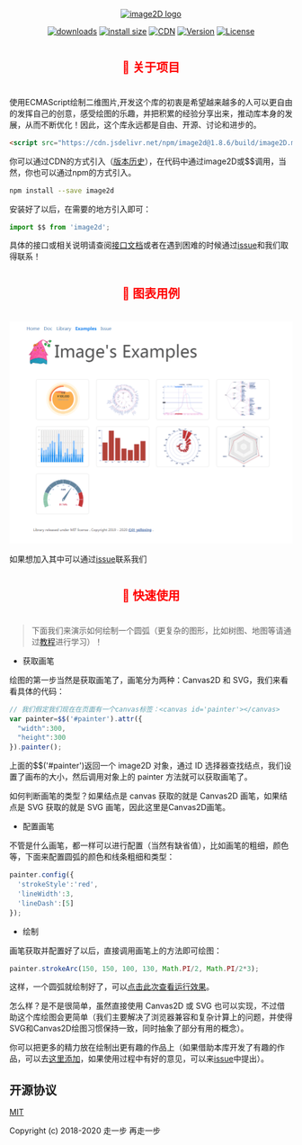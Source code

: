 <p align="center"><a href="https://yelloxing.gitee.io/image2D/index.html" target="_blank" rel="noopener noreferrer">
<img width="100" src="https://yelloxing.gitee.io/image2D/dist/image2D.png" alt="image2D logo"></a></p>

<p align="center">
  <a href="https://yelloxing.gitee.io/npm-downloads?interval=7&packages=image2d"><img src="https://img.shields.io/npm/dm/image2d.svg" alt="downloads"></a>
  <a href="https://packagephobia.now.sh/result?p=image2d"><img src="https://packagephobia.now.sh/badge?p=image2d" alt="install size"></a>
  <a href="https://www.jsdelivr.com/package/npm/image2d"><img src="https://data.jsdelivr.com/v1/package/npm/image2d/badge" alt="CDN"></a>
  <a href="https://www.npmjs.com/package/image2d"><img src="https://img.shields.io/npm/v/image2d.svg" alt="Version"></a>
  <a href="https://github.com/yelloxing/image2D/blob/master/LICENSE"><img src="https://img.shields.io/npm/l/image2d.svg" alt="License"></a>
</p>

<h2 align="center" style='padding:10px 0 20px 0;color:red;'>🚀 关于项目</h2>

使用ECMAScript绘制二维图片,开发这个库的初衷是希望越来越多的人可以更自由的发挥自己的创意，感受绘图的乐趣，并把积累的经验分享出来，推动库本身的发展，从而不断优化！因此，这个库永远都是自由、开源、讨论和进步的。

```html
<script src="https://cdn.jsdelivr.net/npm/image2d@1.8.6/build/image2D.min.js"></script>
```

你可以通过CDN的方式引入（[版本历史](https://github.com/yelloxing/image2D/blob/master/CHANGELOG)），在代码中通过image2D或$$调用，当然，你也可以通过npm的方式引入。

```bash
npm install --save image2d
```

安装好了以后，在需要的地方引入即可：

```js
import $$ from 'image2d';
```

具体的接口或相关说明请查阅[接口文档](https://yelloxing.gitee.io/image2D/index.html)或者在遇到困难的时候通过[issue](https://github.com/yelloxing/image2D/issues)和我们取得联系！

<h2 align="center" style='padding:10px 0 20px 0;color:red;'>🚀 图表用例</h2>

<p align="center"><a href="http://yelloxing.gitee.io/image2d-examples/index.html" target="_blank" rel="noopener noreferrer">
<img width="700" src="./docs/examples.png" alt="image2D 用例截图"></a></p>

如果想加入其中可以通过[issue](https://github.com/yelloxing/image2D/issues)联系我们

<h2 align="center" style='padding:10px 0 20px 0;color:red;'>🚀 快速使用</h2>

> 下面我们来演示如何绘制一个圆弧（更复杂的图形，比如树图、地图等请通过[教程](https://yelloxing.gitee.io/image2d/#/course)进行学习）！

- 获取画笔

绘图的第一步当然是获取画笔了，画笔分为两种：Canvas2D 和 SVG，我们来看看具体的代码：

```js
// 我们假定我们现在在页面有一个canvas标签：<canvas id='painter'></canvas>
var painter=$$('#painter').attr({
  "width":300,
  "height":300
}).painter();
```

上面的$$('#painter')返回一个 image2D 对象，通过 ID 选择器查找结点，我们设置了画布的大小，然后调用对象上的 painter 方法就可以获取画笔了。

如何判断画笔的类型？如果结点是 canvas 获取的就是 Canvas2D 画笔，如果结点是 SVG 获取的就是 SVG 画笔，因此这里是Canvas2D画笔。

- 配置画笔

不管是什么画笔，都一样可以进行配置（当然有缺省值），比如画笔的粗细，颜色等，下面来配置圆弧的颜色和线条粗细和类型：

```js
painter.config({
  'strokeStyle':'red',
  'lineWidth':3,
  'lineDash':[5]
});
```

- 绘制

画笔获取并配置好了以后，直接调用画笔上的方法即可绘图：

```js
painter.strokeArc(150, 150, 100, 130, Math.PI/2, Math.PI/2*3);
```

这样，一个圆弧就绘制好了，可以[点击此次查看运行效果](https://yelloxing.gitee.io/image2d/inline/example-1.html)。

怎么样？是不是很简单，虽然直接使用 Canvas2D 或 SVG 也可以实现，不过借助这个库绘图会更简单（我们主要解决了浏览器兼容和复杂计算上的问题，并使得SVG和Canvas2D绘图习惯保持一致，同时抽象了部分有用的概念）。

你可以把更多的精力放在绘制出更有趣的作品上（如果借助本库开发了有趣的作品，可以去[这里添加](https://github.com/yelloxing/2D-Examples)，如果使用过程中有好的意见，可以来[issue](https://github.com/yelloxing/image2D/issues)中提出）。

## 开源协议

[MIT](https://github.com/yelloxing/image2D/blob/master/LICENSE)

Copyright (c) 2018-2020 走一步 再走一步
